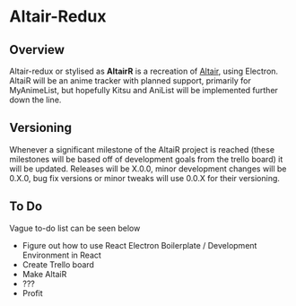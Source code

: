 # Altair-Redux

## Overview
Altair-redux or stylised as **AltairR** is a recreation of [Altair](https://github.com/mdpenguino/altair), using Electron. AltaiR will be an anime tracker with planned support, primarily for MyAnimeList, but hopefully Kitsu and AniList will be implemented further down the line.

## Versioning
Whenever a significant milestone of the AltaiR project is reached (these milestones will be based off of development goals from the trello board) it will be updated. Releases will be X.0.0, minor development changes will be 0.X.0, bug fix versions or minor tweaks will use 0.0.X for their versioning.

## To Do
Vague to-do list can be seen below
* Figure out how to use React Electron Boilerplate / Development Environment in React
* Create Trello board
* Make AltaiR
* ???
* Profit
